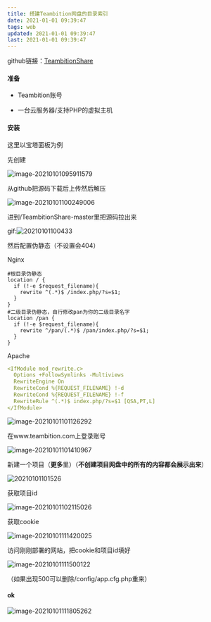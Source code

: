 ```yaml
---
title: 搭建Teambition网盘的目录索引
date: 2021-01-01 09:39:47
tags: web
updated: 2021-01-01 09:39:47
last: 2021-01-01 09:39:47
---
```


github链接：[TeambitionShare](https://github.com/FlxSNX/TeambitionShare)

#### 准备

- Teambition账号

- 一台云服务器/支持PHP的虚拟主机

#### 安装

这里以宝塔面板为例

先创建

![image-20210101095911579](https://cdn.jsdelivr.net/gh/thun888/tuku@master/img/image-20210101095911579.png)

从github把源码下载后上传然后解压

![image-20210101100249006](https://cdn.jsdelivr.net/gh/thun888/tuku@master/img/image-20210101100249006.png)

进到/TeambitionShare-master里把源码拉出来

gif:![20210101100433](https://asstes.thun888.xyz/file/pic-bed/2021/09/5f5c8175d7b846cfe33f818b4b7e0791.webp)

然后配置伪静态（不设置会404）

Nginx

```
#根目录伪静态
location / {
  if (!-e $request_filename){
    rewrite ^(.*)$ /index.php/?s=$1;
  }
}
#二级目录伪静态，自行修改pan为你的二级目录名字
location /pan {
  if (!-e $request_filename){
    rewrite ^/pan/(.*)$ /pan/index.php/?s=$1;
  }
}
```

Apache

```yaml
<IfModule mod_rewrite.c>
  Options +FollowSymlinks -Multiviews
  RewriteEngine On
  RewriteCond %{REQUEST_FILENAME} !-d
  RewriteCond %{REQUEST_FILENAME} !-f
  RewriteRule ^(.*)$ index.php/?s=$1 [QSA,PT,L]
</IfModule>
```

![image-20210101101126292](https://cdn.jsdelivr.net/gh/thun888/tuku@master/img/image-20210101101126292.png)

在www.teambition.com上登录账号

![image-20210101101410967](https://cdn.jsdelivr.net/gh/thun888/tuku@master/img/image-20210101101410967.png)

新建一个项目（**更多**里）（**不创建项目网盘中的所有的内容都会展示出来**）

![20210101101526](https://cdn.jsdelivr.net/gh/thun888/tuku@master/img/20210101101526.gif)

获取项目id

![image-20210101102115026](https://cdn.jsdelivr.net/gh/thun888/tuku@master/img/image-20210101102115026.png)

获取cookie

![image-20210101111420025](https://cdn.jsdelivr.net/gh/thun888/tuku@master/img/image-20210101111420025.png)

访问刚刚部署的网站，把cookie和项目id填好

![image-20210101111500122](https://cdn.jsdelivr.net/gh/thun888/tuku@master/img/image-20210101111500122.png)

（如果出现500可以删除/config/app.cfg.php重来）

#### ok

![image-20210101111805262](https://cdn.jsdelivr.net/gh/thun888/tuku@master/img/image-20210101111805262.png)